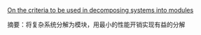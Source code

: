 [On the criteria to be used in decomposing systems into modules](http://doi.acm.org/10.1145/361598.361623)

摘要：将复杂系统分解为模块，用最小的性能开销实现有益的分解